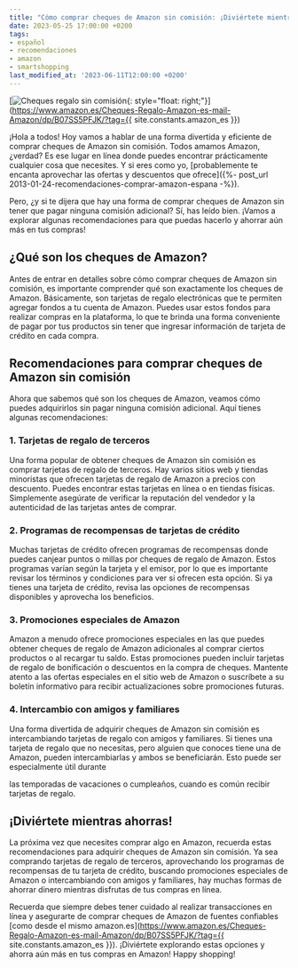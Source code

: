 ```yaml
---
title: "Cómo comprar cheques de Amazon sin comisión: ¡Diviértete mientras ahorras!"
date: 2023-05-25 17:00:00 +0200
tags:
- español
- recomendaciones
- amazon
- smartshopping
last_modified_at: '2023-06-11T12:00:00 +0200'
---
```


[![Cheques regalo sin comisión](https://i.imgur.com/nO1TaAHm.jpg){: style="float: right;"}](https://www.amazon.es/Cheques-Regalo-Amazon-es-mail-Amazon/dp/B07SS5PFJK/?tag={{ site.constants.amazon_es }})

¡Hola a todos! Hoy vamos a hablar de una forma divertida y eficiente de comprar cheques de Amazon sin comisión. Todos amamos Amazon, ¿verdad? Es ese lugar en línea donde puedes encontrar prácticamente cualquier cosa que necesites. Y si eres como yo, [probablemente te encanta aprovechar las ofertas y descuentos que ofrece]({%- post_url 2013-01-24-recomendaciones-comprar-amazon-espana -%}).

Pero, ¿y si te dijera que hay una forma de comprar cheques de Amazon sin tener que pagar ninguna comisión adicional? Sí, has leído bien. ¡Vamos a explorar algunas recomendaciones para que puedas hacerlo y ahorrar aún más en tus compras!

## ¿Qué son los cheques de Amazon?

Antes de entrar en detalles sobre cómo comprar cheques de Amazon sin comisión, es importante comprender qué son exactamente los cheques de Amazon. Básicamente, son tarjetas de regalo electrónicas que te permiten agregar fondos a tu cuenta de Amazon. Puedes usar estos fondos para realizar compras en la plataforma, lo que te brinda una forma conveniente de pagar por tus productos sin tener que ingresar información de tarjeta de crédito en cada compra.

## Recomendaciones para comprar cheques de Amazon sin comisión

Ahora que sabemos qué son los cheques de Amazon, veamos cómo puedes adquirirlos sin pagar ninguna comisión adicional. Aquí tienes algunas recomendaciones:

### 1. Tarjetas de regalo de terceros

Una forma popular de obtener cheques de Amazon sin comisión es comprar tarjetas de regalo de terceros. Hay varios sitios web y tiendas minoristas que ofrecen tarjetas de regalo de Amazon a precios con descuento. Puedes encontrar estas tarjetas en línea o en tiendas físicas. Simplemente asegúrate de verificar la reputación del vendedor y la autenticidad de las tarjetas antes de comprar.

### 2. Programas de recompensas de tarjetas de crédito

Muchas tarjetas de crédito ofrecen programas de recompensas donde puedes canjear puntos o millas por cheques de regalo de Amazon. Estos programas varían según la tarjeta y el emisor, por lo que es importante revisar los términos y condiciones para ver si ofrecen esta opción. Si ya tienes una tarjeta de crédito, revisa las opciones de recompensas disponibles y aprovecha los beneficios.

### 3. Promociones especiales de Amazon

Amazon a menudo ofrece promociones especiales en las que puedes obtener cheques de regalo de Amazon adicionales al comprar ciertos productos o al recargar tu saldo. Estas promociones pueden incluir tarjetas de regalo de bonificación o descuentos en la compra de cheques. Mantente atento a las ofertas especiales en el sitio web de Amazon o suscríbete a su boletín informativo para recibir actualizaciones sobre promociones futuras.

### 4. Intercambio con amigos y familiares

Una forma divertida de adquirir cheques de Amazon sin comisión es intercambiando tarjetas de regalo con amigos y familiares. Si tienes una tarjeta de regalo que no necesitas, pero alguien que conoces tiene una de Amazon, pueden intercambiarlas y ambos se beneficiarán. Esto puede ser especialmente útil durante

 las temporadas de vacaciones o cumpleaños, cuando es común recibir tarjetas de regalo.

## ¡Diviértete mientras ahorras!

La próxima vez que necesites comprar algo en Amazon, recuerda estas recomendaciones para adquirir cheques de Amazon sin comisión. Ya sea comprando tarjetas de regalo de terceros, aprovechando los programas de recompensas de tu tarjeta de crédito, buscando promociones especiales de Amazon o intercambiando con amigos y familiares, hay muchas formas de ahorrar dinero mientras disfrutas de tus compras en línea.

Recuerda que siempre debes tener cuidado al realizar transacciones en línea y asegurarte de comprar cheques de Amazon de fuentes confiables [como desde el mismo amazon.es](https://www.amazon.es/Cheques-Regalo-Amazon-es-mail-Amazon/dp/B07SS5PFJK/?tag={{ site.constants.amazon_es }}). ¡Diviértete explorando estas opciones y ahorra aún más en tus compras en Amazon! Happy shopping!
